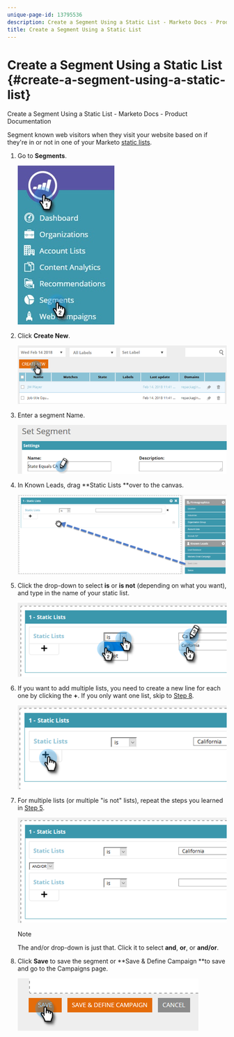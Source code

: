 ```yaml
---
unique-page-id: 13795536
description: Create a Segment Using a Static List - Marketo Docs - Product Documentation
title: Create a Segment Using a Static List
---
```


# Create a Segment Using a Static List {#create-a-segment-using-a-static-list}

Create a Segment Using a Static List - Marketo Docs - Product Documentation

Segment known web visitors when they visit your website based on if they're in or not in one of your Marketo [static lists](http://docs.marketo.com/display/DOCS/Understanding+Static+Lists).

1. Go to&nbsp;**Segments**.

   ![](assets/1.jpg)

1. Click **Create New**.

   ![](assets/two.png)

1. Enter a segment Name.

   ![](assets/three.png)

1. In Known Leads, drag **Static Lists **over to the canvas.

   ![](assets/four-2.png)

1. Click the drop-down to select **is** or **is not** (depending on what you want), and type in the name of your static list.

   ![](assets/five-2.png)

1. If you want to add multiple lists, you need to create a new line for each one by clicking the **+**. If you only want one list, skip to [Step 8](#eight).

   ![](assets/six-1.png)

1. For multiple lists (or multiple "is not" lists), repeat the steps you learned in [Step 5](#five).

   ![](assets/seven-2.png)

   >[!NOTE]
   >
   >The and/or drop-down is just that. Click it to select **and**, **or**, or **and/or**.

1. Click **Save** to save the segment or **Save & Define Campaign **to save and go to the Campaigns page.

   ![](assets/eight-1.png)

